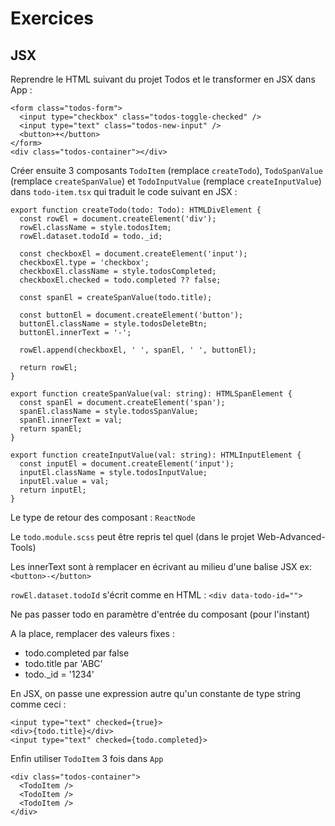 # Exercices

## JSX

Reprendre le HTML suivant du projet Todos et le transformer en JSX dans App :

```
<form class="todos-form">
  <input type="checkbox" class="todos-toggle-checked" />
  <input type="text" class="todos-new-input" />
  <button>+</button>
</form>
<div class="todos-container"></div>
```

Créer ensuite 3 composants `TodoItem` (remplace `createTodo`), `TodoSpanValue` (remplace `createSpanValue`) et `TodoInputValue` (remplace `createInputValue`) dans `todo-item.tsx` qui traduit le code suivant en JSX :

```
export function createTodo(todo: Todo): HTMLDivElement {
  const rowEl = document.createElement('div');
  rowEl.className = style.todosItem;
  rowEl.dataset.todoId = todo._id;

  const checkboxEl = document.createElement('input');
  checkboxEl.type = 'checkbox';
  checkboxEl.className = style.todosCompleted;
  checkboxEl.checked = todo.completed ?? false;

  const spanEl = createSpanValue(todo.title);

  const buttonEl = document.createElement('button');
  buttonEl.className = style.todosDeleteBtn;
  buttonEl.innerText = '-';

  rowEl.append(checkboxEl, ' ', spanEl, ' ', buttonEl);

  return rowEl;
}

export function createSpanValue(val: string): HTMLSpanElement {
  const spanEl = document.createElement('span');
  spanEl.className = style.todosSpanValue;
  spanEl.innerText = val;
  return spanEl;
}

export function createInputValue(val: string): HTMLInputElement {
  const inputEl = document.createElement('input');
  inputEl.className = style.todosInputValue;
  inputEl.value = val;
  return inputEl;
}
```

Le type de retour des composant : `ReactNode` 

Le `todo.module.scss` peut être repris tel quel (dans le projet Web-Advanced-Tools)

Les innerText sont à remplacer en écrivant au milieu d'une balise JSX
ex: `<button>-</button>`

`rowEl.dataset.todoId` s'écrit comme en HTML : `<div data-todo-id="">`

Ne pas passer todo en paramètre d'entrée du composant (pour l'instant)

A la place, remplacer des valeurs fixes :
- todo.completed par false
- todo.title par 'ABC'
- todo._id = '1234'

En JSX, on passe une expression autre qu'un constante de type string comme ceci :

```
<input type="text" checked={true}>
<div>{todo.title}</div>
<input type="text" checked={todo.completed}>
```

Enfin utiliser `TodoItem` 3 fois dans `App`

```
<div class="todos-container">
  <TodoItem />
  <TodoItem />
  <TodoItem />
</div>
```
